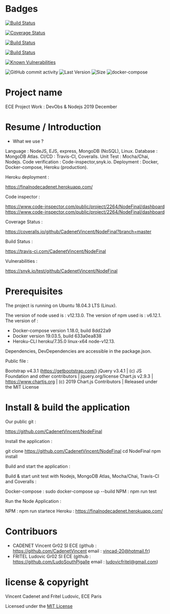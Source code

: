 # Badges #

[![Build Status](https://travis-ci.com/CadenetVincent/NodeFinal.svg?branch=master)](https://travis-ci.com/CadenetVincent/NodeFinal)

[![Coverage Status](https://coveralls.io/repos/github/CadenetVincent/NodeFinal/badge.svg?branch=master)](https://coveralls.io/github/CadenetVincent/NodeFinal?branch=master)

[![Build Status](https://www.code-inspector.com/project/2264/status/svg)](https://www.code-inspector.com/public/project/2264/NodeFinal/dashboard)

[![Build Status](https://www.code-inspector.com/project/2264/score/svg)](https://www.code-inspector.com/public/project/2264/NodeFinal/dashboard)

<a href="https://snyk.io/test/github/CadenetVincent/NodeFinal?targetFile=package.json"><img src="https://snyk.io/test/github/CadenetVincent/NodeFinal/badge.svg?targetFile=package.json" alt="Known Vulnerabilities" data-canonical-src="https://snyk.io/test/github/CadenetVincent/NodeFinal?targetFile=package.json" style="max-width:100%;"></a>

<img alt="GitHub commit activity" src="https://img.shields.io/github/commit-activity/y/CadenetVincent/NodeFinal">
<img alt="Last Version" src="https://img.shields.io/github/package-json/v/CadenetVincent/NodeFinal">
<img alt="Size" src="https://img.shields.io/github/languages/code-size/CadenetVincent/NodeFinal">
<img alt="docker-compose" src="https://img.shields.io/badge/docker--compose-mongo%20atlas%20%2B%20node-blueviolet">

# Project name #

ECE Project Work : DevObs & Nodejs 2019 December

# Resume / Introduction #

- What we use ? 

Language : NodeJS, EJS, express, MongoDB (NoSQL), Linux.
Database : MongoDB Atlas.
CI/CD : Travis-CI, Coveralls. 
Unit Test : Mocha/Chai, Nodejs. 
Code verification : Code-inspector,snyk.io.
Deployment : Docker, Docker-compose, Heroku (production).

Heroku deployment : 

https://finalnodecadenet.herokuapp.com/

Code inspector : 

https://www.code-inspector.com/public/project/2264/NodeFinal/dashboard
https://www.code-inspector.com/public/project/2264/NodeFinal/dashboard

Coverage Status :

https://coveralls.io/github/CadenetVincent/NodeFinal?branch=master

Build Status :

https://travis-ci.com/CadenetVincent/NodeFinal

Vulnerabilities :

https://snyk.io/test/github/CadenetVincent/NodeFinal

# Prerequisites #

The project is running on Ubuntu 18.04.3 LTS (Linux).

The version of node used is : v12.13.0.
The version of npm used is : v6.12.1.
The version of :
- Docker-compose version 1.18.0, build 8dd22a9
- Docker version 19.03.5, build 633a0ea838
- Heroku-CLI heroku/7.35.0 linux-x64 node-v12.13.

Dependencies, DevDependencies are accessible in the package.json.

Public file :

Bootstrap v4.3.1 (https://getbootstrap.com/)
jQuery v3.4.1 | (c) JS Foundation and other contributors | jquery.org/license 
Chart.js v2.9.3 | https://www.chartjs.org | (c) 2019 Chart.js Contributors | Released under the MIT License

# Install & build the application #

Our public git :

https://github.com/CadenetVincent/NodeFinal

Install the application :

git clone https://github.com/CadenetVincent/NodeFinal
cd NodeFinal
npm install

Build and start the application : 

Build & start unit test with Nodejs, MongoDB Atlas, Mocha/Chai, Travis-CI and Coveralls : 

Docker-compose : sudo docker-compose up --build
NPM : npm run test

Run the Node Application : 

NPM : npm run startece
Heroku : https://finalnodecadenet.herokuapp.com/

# Contribuors #

- CADENET Vincent Gr02 SI ECE (github : https://github.com/CadenetVincent email : vincad-20@hotmail.fr)
- FRITEL Ludovic Gr02 SI ECE (github : https://github.com/LudoSouthPigalle email : ludovicfritel@gmail.com)

# license & copyright #

Vincent Cadenet and Fritel Ludovic, ECE Paris

Licensed under the [MIT License](LICENSE)





